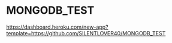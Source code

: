 # MONGODB_TEST
https://dashboard.heroku.com/new-app?template=https://github.com/SILENTLOVER40/MONGODB_TEST
